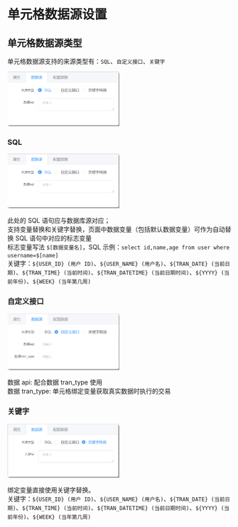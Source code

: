 # 单元格数据源设置

## 单元格数据源类型

单元格数据源支持的来源类型有：`SQL`、`自定义接口`、`关键字`

<img src="../img/report/td-data1.png" width="50%">

### SQL

<img src="../img/report/td-data1.png" width="50%">

此处的 SQL 语句应与数据库源对应；<br>
支持变量替换和关键字替换，页面中数据变量（包括默认数据变量）可作为自动替换 SQL 语句中对应的标志变量<br>
标志变量写法 `$[数据变量名]`，SQL 示例：`select id,name,age from user where username=$[name]`<br>
关键字：`${USER_ID} (用户 ID)`、`${USER_NAME} (用户名)`、`${TRAN_DATE} (当前日期)`、`${TRAN_TIME} (当前时间)`、`${TRAN_DATETIME} (当前日期时间)`、`${YYYY} (当前年份)`、`${WEEK} (当年第几周)`

### 自定义接口

<img src="../img/report/td-data2.png" width="50%">

数据 api: 配合数据 tran_type 使用<br>
数据 tran_type: 单元格绑定变量获取真实数据时执行的交易

### 关键字

<img src="../img/report/td-data3.png" width="50%">

绑定变量直接使用关键字替换。<br>
关键字：`${USER_ID} (用户 ID)`、`${USER_NAME} (用户名)`、`${TRAN_DATE} (当前日期)`、`${TRAN_TIME} (当前时间)`、`${TRAN_DATETIME} (当前日期时间)`、`${YYYY} (当前年份)`、`${WEEK} (当年第几周)`
